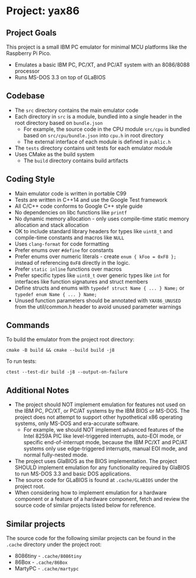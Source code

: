 # Project: yax86

## Project Goals

This project is a small IBM PC emulator for minimal MCU platforms like
the Raspberry Pi Pico.
- Emulates a basic IBM PC, PC/XT, and PC/AT system with an 8086/8088 processor
- Runs MS-DOS 3.3 on top of GLaBIOS

## Codebase

- The `src` directory contains the main emulator code
- Each directory in `src` is a module, bundled into a single header in the root
  directory based on `bundle.json`
    - For example, the source code in the CPU module `src/cpu` is bundled
      based on `src/cpu/bundle.json` into `cpu.h` in root directory
    - The external interface of each module is defined in `public.h`
- The `tests` directory contains unit tests for each emulator module
- Uses CMake as the build system
    - The `build` directory contains build artifacts

## Coding Style

- Main emulator code is written in portable C99
- Tests are written in C++14 and use the Google Test framework
- All C/C++ code conforms to Google C++ style guide
- No dependencies on libc functions like `printf`
- No dynamic memory allocation - only uses compile-time static memory
  allocation and stack allocation
- OK to include standard library headers for types like `uint8_t` and
  compile-time constants and macros like `NULL`
- Uses `clang-format` for code formatting
- Prefer enums over `#define` for constants
- Prefer enums over numeric literals - create `enum { kFoo = 0xF8 };` instead of
  referencing `0xF8` directly in the logic.
- Prefer `static inline` functions over macros
- Prefer specific types like `uint8_t` over generic types like `int` for
  interfaces like function signatures and struct members
- Define structs and enums with `typedef struct Name { ... } Name;` or 
  `typedef enum Name { ... } Name;`
- Unused function parameters should be annotated with `YAX86_UNUSED` from the
  util/common.h header to avoid unused parameter warnings

## Commands

To build the emulator from the project root directory:
```
cmake -B build && cmake --build build -j8
```

To run tests:
```
ctest --test-dir build -j8 --output-on-failure
```

## Additional Notes

- The project should NOT implement emulation for features not used on the IBM
  PC, PC/XT, or PC/AT systems by the IBM BIOS or MS-DOS. The project does not
  attempt to support other hypothetical x86 operating systems, only MS-DOS and
  era-accurate software.
    - For example, we should NOT implement advanced features of the Intel
      8259A PIC like level-triggered interrupts, auto-EOI mode, or specific
      end-of-interrupt mode, because the IBM PC/XT and PC/AT systems only use
      edge-triggered interrupts, manual EOI mode, and normal fully-nested mode.
- The project uses GlaBIOS as the BIOS implementation. The project SHOULD
  implement emulation for any functionality required by GlaBIOS to run MS-DOS
  3.3 and basic DOS applications.
- The source code for GLaBIOS is found at `.cache/GLaBIOS` under the project
  root.
- When considering how to implement emulation for a hardware component or a
  feature of a hardware component, fetch and review the source code of similar
  projects listed below for reference.

## Similar projects

The source code for the following similar projects can be found in the
`.cache` directory under the project root:

- 8086tiny - `.cache/8086tiny`
- 86Box - `.cache/86Box`
- MartyPC - `.cache/martypc`

